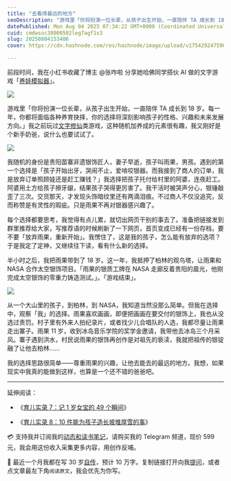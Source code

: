 ```yaml
---
title: "去看得最远的地方"
seoDescription: "游戏里「你将扮演一位长辈，从孩子出生开始，一直陪伴 TA 成长到 18 岁。每一年，你都将面临各种养育抉择，你的选择将深刻影响孩子的性格、兴趣和未来发展方向。」"
datePublished: Mon Aug 04 2025 07:34:22 GMT+0000 (Coordinated Universal Time)
cuid: cmdwsoc38000502leg7agf1x3
slug: 20250804153406
cover: https://cdn.hashnode.com/res/hashnode/image/upload/v1754292475905/2464fdbe-15e8-4307-bccb-d0c013ec25a8.jpeg

---
```


前段时间，我在小红书收藏了博主 @张咋啦 分享她哈佛同学搭伙 AI 做的文字游戏「[养娃模拟器](https://www.babysim.fun/)」。

![](https://cdn.hashnode.com/res/hashnode/image/upload/v1754292825790/82a0b825-5b27-42ef-88d9-4acb83aa8bc3.png)

游戏里「你将扮演一位长辈，从孩子出生开始，一直陪伴 TA 成长到 18 岁。每一年，你都将面临各种养育抉择，你的选择将深刻影响孩子的性格、兴趣和未来发展方向。」我之前玩过[文字修仙](https://xiuxian.wenzi.games/#/home)类游戏，这种随机加养成的元素很有趣，我又刚好是个新手奶爸，说什么也要试试了。

![](https://cdn.hashnode.com/res/hashnode/image/upload/v1754292506804/50913e66-ca66-48f8-b76e-4561602fc62c.png)

我随机的身份是贵阳苗寨非遗银饰匠人，妻子早逝，孩子叫雨果，男孩。遇到的第一个选择是「孩子开始出牙，哭闹不止，爱啃咬银器。而我接到了商人的订单，我是放弃订单照顾娃还是赶工赚钱？」我选择把孩子托付给村里的阿婆，连夜赶工。阿婆用土方给孩子擦牙龈，结果孩子哭得更厉害了。我干活时被哭声分心，银锤敲歪了三次。交货那天，才发现头饰暗纹里还有两滴泪痕。不过商人不仅没追究，反而称赞是有灵性的瑕疵。只是雨果不再对银器感兴趣了。

每个选择都要思考，我觉得有点儿累，就切出网页干别的事去了。准备把链接发到群里推荐给大家，写推荐语的时候刷新了一下网页，首页变成已经有一份存档，要不要「放弃雨果，重新开始」。我愣住了，这是我的孩子，怎么能有放弃的选项？于是我定了定神，又继续往下读，看有什么新的选择。

半小时之后，我把雨果带到了 18 岁。这一年，我抵押了柏林的观鸟塔，让雨果和 NASA 合作太空银饰项目。「雨果的银质工牌在 NASA 走廊反着贵阳的晨光，他刚完成太空银饰的零重力铸造测试。」。「游戏结束」。

![](https://cdn.hashnode.com/res/hashnode/image/upload/v1754292515008/f520f785-126b-4bbc-8d3b-567f81eb1def.png)

从一个大山里的孩子，到柏林，到 NASA，我知道当然没那么简单。但我在选择中，观察「我」的选择。雨果喜欢画画，即便把画画在要交付的银饰上，我也从没选过责罚。村子里有外来人拍纪录片，或者找少儿合唱队的人选，我都尽量让雨果走出寨子。雨果 11 岁，收到冰岛音乐学院的奖学金邀请，我带他去冰岛三个月采风。寨子遇到洪水，村民说雨果的银饰再创作是对祖先的亵渎，我就把祖传的银锭融了让他去柏林……

我的选择思路很简单——尊重雨果的兴趣，让他去能去的最远的地方。我想，如果现实中我真的能做到这样，也算是一个还不错的爸爸吧。

---

延伸阅读：

* 《[育儿实录 7：记 1 岁女宝的 49 个瞬间](https://mp.weixin.qq.com/s/kC4HQMpuzvEPwy2qmhIfuA)》
    
* 《[育儿实录 8：10 件能为孩子造长坡堆厚雪的事](https://mp.weixin.qq.com/s/1P3WTVzhRUU_xMpIWVtLUQ)》
    

💳 支持我并订阅我的[动态和读书笔记](https://mp.weixin.qq.com/s/u9sg3KBe9k3L3oOUZcRd5w)，请购买我的 Telegram 频道，现价 599 元，我会用这份收入采集更多内容，用创作反哺。

📖 最近一个月我都在写 30 岁[自传](https://mp.weixin.qq.com/s?__biz=MzI3MzU5MDA1OQ==&mid=2247488741&idx=1&sn=3aca11b2f15bcb82156b45c8a69ae937&chksm=eb21a6a1dc562fb7bbf6242bc1a68995eba7b560a49627ac031e129b33aa29a624896186a2a3#rd)，预计 10 万字。复制链接打开向我[提问](https://wj.qq.com/s2/15897499/4fe9/)，或者点文章最左下角`阅读原文`，我会优先为你写。